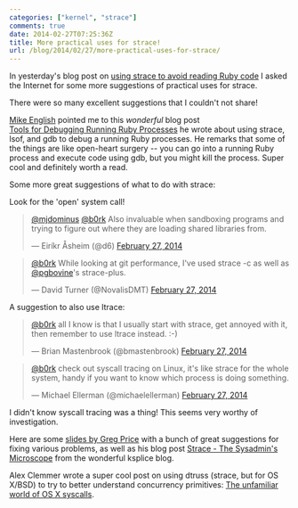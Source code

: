 ```yaml
---
categories: ["kernel", "strace"]
comments: true
date: 2014-02-27T07:25:36Z
title: More practical uses for strace!
url: /blog/2014/02/27/more-practical-uses-for-strace/
---
```


In yesterday's blog post on
[using strace to avoid reading Ruby code](http://jvns.ca/blog/2014/02/26/using-strace-to-avoid-reading-ruby-code/)
I asked the Internet for some more suggestions of practical uses for
strace.

There were so many excellent suggestions that I couldn't not share!

[Mike English](http://twitter.com/gazoombo) pointed me to this
*wonderful*
blog post  
[Tools for Debugging Running Ruby Processes](http://spin.atomicobject.com/2013/08/19/debug-ruby-processes/)
he wrote about using strace, lsof, and gdb to debug a running Ruby
processes. He remarks that some of the things are like open-heart
surgery -- you can go into a running Ruby process and execute code
using gdb, but you might kill the process. Super cool and definitely
worth a read.

Some more great suggestions of what to do with strace:

<!--more-->

Look for the 'open' system call!

<blockquote class="twitter-tweet" lang="en"><p><a
href="https://twitter.com/mjdominus">@mjdominus</a> <a
href="https://twitter.com/b0rk">@b0rk</a> Also invaluable when
sandboxing programs and trying to figure out where they are loading
shared libraries from.</p>&mdash; Eiríkr Åsheim (@d6) <a
href="https://twitter.com/d6/statuses/438904114597347329">February 27,
2014</a></blockquote>

<blockquote class="twitter-tweet" data-conversation="none"
lang="en"><p><a href="https://twitter.com/b0rk">@b0rk</a> While
looking at git performance, I&#39;ve used strace -c as well as <a
href="https://twitter.com/pgbovine">@pgbovine</a>&#39;s
strace-plus.</p>&mdash; David Turner (@NovalisDMT) <a
href="https://twitter.com/NovalisDMT/statuses/438901005108133888">February
27, 2014</a></blockquote>

A suggestion to also use ltrace:

<blockquote class="twitter-tweet" data-conversation="none"
lang="en"><p><a href="https://twitter.com/b0rk">@b0rk</a> all I know
is that I usually start with strace, get annoyed with it, then
remember to use ltrace instead. :-)</p>&mdash; Brian Mastenbrook
(@bmastenbrook) <a
href="https://twitter.com/bmastenbrook/statuses/438878838257250305">February
27, 2014</a></blockquote>

<blockquote class="twitter-tweet" data-conversation="none"
lang="en"><p><a href="https://twitter.com/b0rk">@b0rk</a> check out
syscall tracing on Linux, it&#39;s like strace for the whole system,
handy if you want to know which process is doing something.</p>&mdash;
Michael Ellerman (@michaelellerman) <a
href="https://twitter.com/michaelellerman/statuses/438994429219586051">February
27, 2014</a></blockquote> <script async
src="//platform.twitter.com/widgets.js" charset="utf-8"></script> I
didn't know syscall tracing was a thing! This seems very worthy of
investigation.

<script async src="//platform.twitter.com/widgets.js"
charset="utf-8"></script>

Here are some
[slides by Greg Price](http://price.mit.edu/tracing-w2014/#12) with a
bunch of great suggestions for fixing various problems, as well as his
blog post
[Strace - The Sysadmin's Microscope](https://blogs.oracle.com/ksplice/entry/strace_the_sysadmin_s_microscope)
from the wonderful ksplice blog.

Alex Clemmer wrote a super cool post on using dtruss (strace, but for
OS X/BSD) to try to better understand concurrency primitives:
[The unfamiliar world of OS X syscalls](http://blog.nullspace.io/day-266.html).
